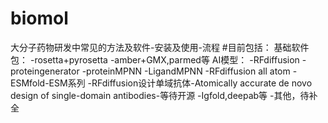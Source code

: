 # biomol
大分子药物研发中常见的方法及软件-安装及使用-流程
#目前包括：
基础软件包：
-rosetta+pyrosetta
-amber+GMX,parmed等
AI模型：
-RFdiffusion
-proteingenerator
-proteinMPNN
-LigandMPNN
-RFdiffusion all atom
-ESMfold-ESM系列
-RFdiffusion设计单域抗体-Atomically accurate de novo design of single-domain antibodies-等待开源
-Igfold,deepab等
-其他，待补全

